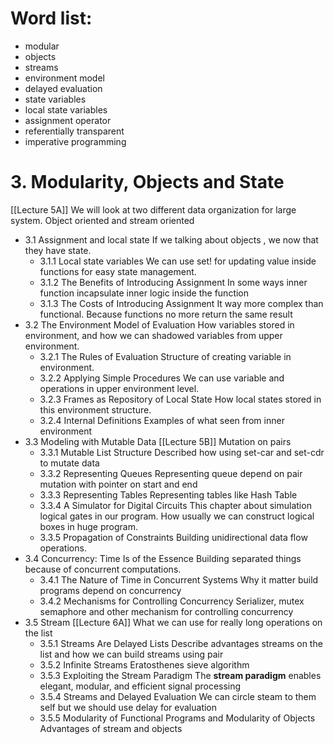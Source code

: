 # **Word list:**
- modular
- objects
- streams
- environment model
- delayed evaluation 
- state variables
- local state variables 
- assignment operator
- referentially transparent
- imperative programming


# 3. Modularity, Objects and State
[[Lecture 5A]]
We will look at two different data organization for large system. Object oriented and stream oriented 
- 3.1 Assignment and local state
    If we talking about objects , we now that they have state.
    - 3.1.1 Local state variables 
	    We can use set! for updating value inside functions for easy state management.
    - 3.1.2 The Benefits of Introducing Assignment
		In some ways inner function incapsulate inner logic inside the function
    - 3.1.3 The Costs of Introducing Assignment
	    It way more complex than functional. Because functions no more return the same result 
-  3.2 The Environment Model of Evaluation
	How variables stored in environment, and how we can shadowed variables from upper environment. 
	- 3.2.1 The Rules of Evaluation
		Structure of creating variable in environment.
	- 3.2.2 Applying Simple Procedures
		We can use variable and operations in upper environment level.
	- 3.2.3 Frames as Repository of Local State
		How local states stored in this environment structure.
	- 3.2.4 Internal Definitions
		Examples of what seen from inner environment
- 3.3 Modeling with Mutable Data
	[[Lecture 5B]]
	Mutation on pairs
	- 3.3.1 Mutable List Structure
		Described how using set-car and set-cdr to mutate data
	- 3.3.2 Representing Queues
		Representing queue depend on pair mutation with pointer on start and end
	- 3.3.3 Representing Tables
		Representing tables like Hash Table 
	- 3.3.4 A Simulator for Digital Circuits
		This chapter about simulation logical gates in our program. How usually we can construct logical boxes in huge program.
	- 3.3.5 Propagation of Constraints
		Building unidirectional data flow operations.
- 3.4 Concurrency: Time Is of the Essence
	Building separated things because of concurrent computations.
	- 3.4.1 The Nature of Time in Concurrent Systems
		Why it matter build programs depend on concurrency
	- 3.4.2 Mechanisms for Controlling Concurrency
		Serializer, mutex semaphore and other mechanism for controlling concurrency 
- 3.5 Stream
	[[Lecture 6A]]
	What we can use for really long operations on the list
	- 3.5.1 Streams Are Delayed Lists
		Describe advantages streams on the list and how we can build streams using pair
	- 3.5.2 Infinite Streams
		Eratosthenes sieve algorithm 
	- 3.5.3 Exploiting the Stream Paradigm
		The **stream paradigm** enables elegant, modular, and efficient signal processing
	- 3.5.4 Streams and Delayed Evaluation
		We can circle steam to them self but we should use delay for evaluation 
	- 3.5.5 Modularity of Functional Programs and Modularity of Objects
		Advantages of stream and objects 